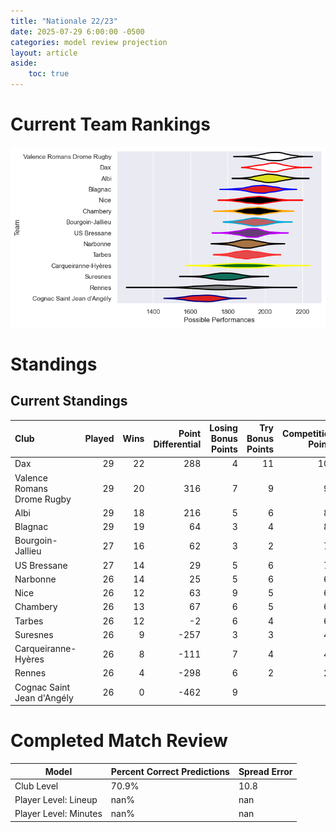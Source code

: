 ```yaml
---  
title: "Nationale 22/23"  
date: 2025-07-29 6:00:00 -0500  
categories: model review projection  
layout: article  
aside:  
    toc: true  
---
```

# Current Team Rankings


![Club Rankings](plots/rankings_Nationale_2223.png)
# Standings

## Current Standings


| Club                       |   Played |   Wins |   Point Differential |   Losing Bonus Points |   Try Bonus Points |   Competition Points |
|:---------------------------|---------:|-------:|---------------------:|----------------------:|-------------------:|---------------------:|
| Dax                        |       29 |     22 |                  288 |                     4 |                 11 |                  103 |
| Valence Romans Drome Rugby |       29 |     20 |                  316 |                     7 |                  9 |                   98 |
| Albi                       |       29 |     18 |                  216 |                     5 |                  6 |                   89 |
| Blagnac                    |       29 |     19 |                   64 |                     3 |                  4 |                   87 |
| Bourgoin-Jallieu           |       27 |     16 |                   62 |                     3 |                  2 |                   73 |
| US Bressane                |       27 |     14 |                   29 |                     5 |                  6 |                   71 |
| Narbonne                   |       26 |     14 |                   25 |                     5 |                  6 |                   69 |
| Nice                       |       26 |     12 |                   63 |                     9 |                  5 |                   66 |
| Chambery                   |       26 |     13 |                   67 |                     6 |                  5 |                   63 |
| Tarbes                     |       26 |     12 |                   -2 |                     6 |                  4 |                   62 |
| Suresnes                   |       26 |      9 |                 -257 |                     3 |                  3 |                   44 |
| Carqueiranne-Hyères        |       26 |      8 |                 -111 |                     7 |                  4 |                   43 |
| Rennes                     |       26 |      4 |                 -298 |                     6 |                  2 |                   24 |
| Cognac Saint Jean d'Angély |       26 |      0 |                 -462 |                     9 |                    |                    9 |



# Completed Match Review


| Model | Percent Correct Predictions | Spread Error |
| ------ | ------ | ------ |
| Club Level | 70.9% | 10.8 |
| Player Level: Lineup | nan% | nan |
| Player Level: Minutes | nan% | nan |

